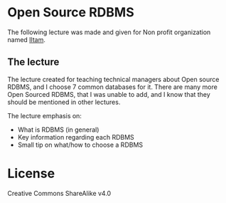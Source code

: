 # Open Source RDBMS

The following lecture was made and given for Non profit organization named [Iltam](http://www.iltam.org/).

## The lecture

The lecture created for teaching technical managers about Open source RDBMS, and I choose 7 common databases for it.
There are many more Open Sourced RDBMS, that I was unable to add, and I know that they should be mentioned in other
lectures.

The lecture emphasis on:

  * What is RDBMS (in general)
  * Key information regarding each RDBMS
  * Small tip on what/how to choose a RDBMS

# License

Creative Commons ShareAlike v4.0
